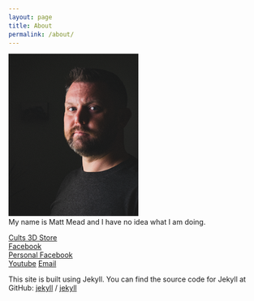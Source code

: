 ```yaml
---
layout: page
title: About
permalink: /about/
---
```

![avatar](/assets/images/avatar.png)  
My name is Matt Mead and I have no idea what I am doing.

[Cults 3D Store](https://cults3d.com/en/users/The_Meadery/3d-models)  
[Facebook](https://www.facebook.com/profile.php?id=61559625423446)  
[Personal Facebook](https://www.facebook.com/phorensic)  
[Youtube](https://www.youtube.com/@mjodr)
[Email](mailto:matt@themeadery.buzz)

This site is built using Jekyll. You can find the source code for Jekyll at GitHub:
[jekyll][jekyll-organization] /
[jekyll](https://github.com/jekyll/jekyll)

[jekyll-organization]: https://github.com/jekyll
